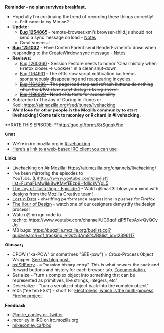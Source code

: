 **Reminder - no plan survives breakfast.**

- Hopefully I’m continuing the trend of recording these things correctly!
    - Self-note: Is my Mic on?
- **Update:**
    - **[Bug 1254865](https://bugzilla.mozilla.org/show_bug.cgi?id=1254865)** - remote-browser.xml's browser-child.js should not send a sync message on load - [Notes](https://www.evernote.com/l/AbIvaW7WBtxOG6FLb865cwyLjE4S2uxFyo8)
    - Great success!
- **[Bug 1251032](https://bugzilla.mozilla.org/show_bug.cgi?id=1251032)** - Have ContentParent send RenderFrameInfo down when responding to the CreateWindow sync message - [Notes](https://www.evernote.com/l/AbJ6DxvNwlpDYZONrjBuddJP072OGQTVrW4)
- **Reviews:**
    - [Bug 1260360](https://bugzilla.mozilla.org/show_bug.cgi?id=1260360) - Session Restore needs to honor "Clear history when Firefox closes -> Cookies" in a clean shut-down
    - [Bug 1164931](https://bugzilla.mozilla.org/show_bug.cgi?id=1164931) - The e10s slow script notification bar keeps spontaneously disappearing and reappearing in cycles.
    - <s>[Bug 1164286](https://bugzilla.mozilla.org/show_bug.cgi?id=1164286) - The page load stop and refresh buttons do nothing when the E10S slow script dialog is being shown.</s>
    - <s>[Bug 1186029](https://bugzilla.mozilla.org/show_bug.cgi?id=1186029) - Need e10s tests for accessibility</s>
- Subscribe to The Joy of Coding in iTunes or Kodi: https://air.mozilla.org/feed/itunes/livehacking
- **We'd love for other people in the Mozilla community to start livehacking! Come talk to mconley or Richard in #livehacking.**

**RATE THIS EPISODE: **http://goo.gl/forms/8rSgqqkVho

**Chat**

- We're in irc.mozilla.org in [#livehacking](http://client00.chat.mibbit.com/?channel=%23livehacking&server=irc.mozilla.org).
- [Here's a link to a web-based IRC client you can use.]()

**Links**

- Livehacking on Air Mozilla: https://air.mozilla.org/channels/livehacking/
- I've been mirroring the episodes to YouTube: [(L)](https://www.youtube.com/playlist?list=PLmaFLMwlbk8wKMvfEEzp9Hfdlid8VYpL5)https://www.youtube.com/playlist?list=PLmaFLMwlbk8wKMvfEEzp9Hfdlid8VYpL5
- [The Joy of Illustrating - Episode 1](https://www.youtube.com/watch?v=5g82nBPNVbc) - Watch @mart3ll blow your mind with designs from the Mozilla Creative team!
- [Lost in Data](https://air.mozilla.org/lost-in-data-episode-1/) - sheriffing performance regressions in pushes for Firefox
- [The Hour of Design](https://www.youtube.com/watch?v=8_Ld4hOU1QU) - watch one of our designers demystify the design process!
- Watch @mrrrgn code to techno: https://www.youtube.com/channel/UC9ggHzjP5TepAxkrQyQCyJg
- M8 bugs: https://bugzilla.mozilla.org/buglist.cgi?quicksearch=cf_tracking_e10s%3Am8%2B&list_id=12396117

**Glossary**

- CPOW ("ka-POW" or sometimes "SEE-pow") = Cross-Process Object Wrapper. [See this blog post.](http://mikeconley.ca/blog/2015/02/17/on-unsafe-cpow-usage-in-firefox-desktop-and-why-is-my-nightly-so-sluggish-with-e10s-enabled/)
- [nsISHEntry](https://dxr.mozilla.org/mozilla-central/source/docshell/shistory/public/nsISHEntry.idl?from=nsISHEntry.idl#1) - a "session history entry". This is what powers the back and forward buttons and history for each browser tab. [Documentation.](https://developer.mozilla.org/en-US/docs/Mozilla/Tech/XPCOM/Reference/Interface/nsISHEntry)
- Serialize - "turn a complex object into something that can be represented as primitives, like strings, integers, etc"
- Deserialize - "turn a serialized object back into the complex object"
- e10s ("ee ten ESS") - short for [Electrolysis, which is the multi-process Firefox project](https://wiki.mozilla.org/Electrolysis)

**Feedback**

- [@mike_conley on Twitter](https://twitter.com/mike_conley)
- mconley in IRC on irc.mozilla.org
- [mikeconley.ca/blog](http://mikeconley.ca/blog/)